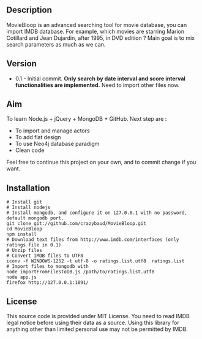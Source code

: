 Description
----------
MovieBloop is an advanced searching tool for movie database, you can import IMDB database. For example, which movies are starring Marion Cotillard and Jean Dujardin, after 1995, in DVD edition ? Main goal is to mix search parameters as much as we can.  

Version
-------
 - 0.1 - Initial commit. **Only search by date interval and score interval functionalities are implemented.** Need to import other files now.

Aim
----------
To learn Node.js + jQuery + MongoDB + GitHub. Next step are :
- To import and manage actors
- To add flat design
- To use Neo4j database paradigm
- Clean code

Feel free to continue this project on your own, and to commit change if you want.

Installation
----------

	# Install git
	# Install nodejs
	# Install mongodb, and configure it on 127.0.0.1 with no password, default mongodb port.
	git clone git://github.com/crazybaud/MovieBloop.git 
	cd MovieBloop
	npm install
	# Download text files from http://www.imdb.com/interfaces (only ratings file in 0.1)
	# Unzip files
	# Convert IMDB files to UTF8
	iconv -f WINDOWS-1252 -t utf-8 -o ratings.list.utf8  ratings.list
	# Import files to mongodb with
	node importFromFilesToDB.js /path/to/ratings.list.utf8
	node app.js
	firefox http://127.0.0.1:1891/

License
-------
This source code is provided under MIT License. You need to read IMDB legal notice before using their data as a source. Using this library for anything other than limited personal use may not be permitted by IMDB.
